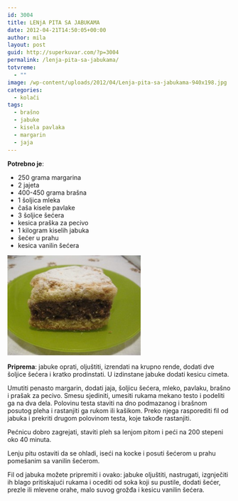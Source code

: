 ```yaml
---
id: 3004
title: LENjA PITA SA JABUKAMA
date: 2012-04-21T14:50:05+00:00
author: mila
layout: post
guid: http://superkuvar.com/?p=3004
permalink: /lenja-pita-sa-jabukama/
totvreme:
  - ""
image: /wp-content/uploads/2012/04/Lenja-pita-sa-jabukama-940x198.jpg
categories:
  - kolači
tags:
  - brašno
  - jabuke
  - kisela pavlaka
  - margarin
  - jaja
---
```

**Potrebno je**:

  * 250 grama margarina
  * 2 jajeta
  * 400-450 grama brašna
  * 1 šoljica mleka
  * čaša kisele pavlake
  * 3 šoljice šećera
  * kesica praška za pecivo
  * 1 kilogram kiselih jabuka
  * šećer u prahu
  * kesica vanilin šećera

<img class="alignnone size-medium wp-image-3005" title="Lenja pita sa jabukama" src="/wp-content/uploads/2012/04/Lenja-pita-sa-jabukama-300x225.jpg" alt="" width="300" height="225" /> 

**Priprema**: jabuke oprati, oljuštiti, izrendati na krupno rende, dodati dve šoljice šećera i kratko prodinstati. U izdinstane jabuke dodati kesicu cimeta.

Umutiti penasto margarin, dodati jaja, šoljicu šećera, mleko, pavlaku, brašno i prašak za pecivo. Smesu sjediniti, umesiti rukama mekano testo i podeliti ga na dva dela. Polovinu testa staviti na dno podmazanog i brašnom posutog pleha i rastanjiti ga rukom ili kašikom. Preko njega rasporediti fil od jabuka i prekriti drugom polovinom testa, koje takođe rastanjiti.

Pećnicu dobro zagrejati, staviti pleh sa lenjom pitom i peći na 200 stepeni oko 40 minuta.

Lenju pitu ostaviti da se ohladi, iseći na kocke i posuti šećerom u prahu pomešanim sa vanilin šećerom.

Fil od jabuka možete pripremiti i ovako: jabuke oljuštiti, nastrugati, izgnječiti ih blago pritiskajući rukama i ocediti od soka koji su pustile, dodati šećer, prezle ili mlevene orahe, malo suvog grožđa i kesicu vanilin šećera.